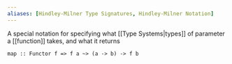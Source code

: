 ```yaml
---
aliases: [Hindley-Milner Type Signatures, Hindley-Milner Notation]
---
```


A special notation for specifying what [[Type Systems|types]] of parameter a [[function]] takes, and what it returns

`map :: Functor f => f a ~> (a -> b) -> f b`
